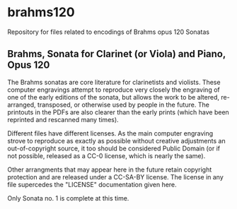 # brahms120
Repository for files related to encodings of Brahms opus 120 Sonatas

## Brahms, Sonata for Clarinet (or Viola) and Piano, Opus 120

The Brahms sonatas are core literature for clarinetists and violists.  These computer engravings attempt to reproduce very closely the engraving of one of the early editions of the sonata, but allows the work to be altered, re-arranged, transposed, or otherwise used by people in the future.  The printouts in the PDFs are also clearer than the early prints (which have been reprinted and rescanned many times).

Different files have different licenses.  As the main computer engraving strove to reproduce as exactly as possible without creative adjustments an out-of-copyright source, it too should be considered Public Domain (or if not possible, released as a CC-0 license, which is nearly the same).  

Other arrangments that may appear here in the future retain copyright protection and are released under a CC-SA-BY license.  The license in any file supercedes the "LICENSE" documentation given here.

Only Sonata no. 1 is complete at this time.
